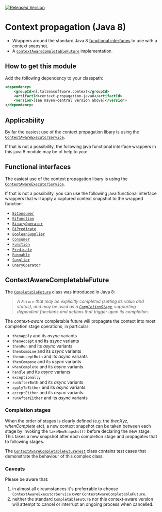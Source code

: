 [![Released Version][maven-img]][maven] 

# Context propagation (Java 8)

- Wrappers around the standard Java 8 [functional interfaces](#functional-interfaces) to use with a context snapshot.
- A [`ContextAwareCompletableFuture`](#contextawarecompletablefuture) implementation.

## How to get this module

Add the following dependency to your classpath:
```xml
<dependency>
    <groupId>nl.talsmasoftware.context</groupId>
    <artifactId>context-propagation-java8</artifactId>
    <version>[see maven-central version above]</version>
</dependency>
```

## Applicability

By far the easiest use of the context propagation libary is using the
[`ContextAwareExecutorService`][ContextAwareExecutorService].

If that is not a possibility, the following java functional interface wrappers
in this java 8 module may be of help to you:

## Functional interfaces

The easiest use of the context propagation libary is using the
[`ContextAwareExecutorService`][ContextAwareExecutorService].

If that is not a possibility, you can use the following java functional interface wrappers
that will apply a captured context snapshot to the wrapped function:

- [`BiConsumer`](https://javadoc.io/page/nl.talsmasoftware.context/context-propagation-java8/latest/nl/talsmasoftware/context/functions/BiConsumerWithContext.html)
- [`BiFunction`](https://javadoc.io/page/nl.talsmasoftware.context/context-propagation-java8/latest/nl/talsmasoftware/context/functions/BiFunctionWithContext.html)
- [`BinaryOperator`](https://javadoc.io/page/nl.talsmasoftware.context/context-propagation-java8/latest/nl/talsmasoftware/context/functions/BinaryOperatorWithContext.html)
- [`BiPredicate`](https://javadoc.io/page/nl.talsmasoftware.context/context-propagation-java8/latest/nl/talsmasoftware/context/functions/BiPredicateWithContext.html)
- [`BooleanSupplier`](https://javadoc.io/page/nl.talsmasoftware.context/context-propagation-java8/latest/nl/talsmasoftware/context/functions/BooleanSupplierWithContext.html)
- [`Consumer`](https://javadoc.io/page/nl.talsmasoftware.context/context-propagation-java8/latest/nl/talsmasoftware/context/functions/ConsumerWithContext.html)
- [`Function`](https://javadoc.io/page/nl.talsmasoftware.context/context-propagation-java8/latest/nl/talsmasoftware/context/functions/FunctionWithContext.html)
- [`Predicate`](https://javadoc.io/page/nl.talsmasoftware.context/context-propagation-java8/latest/nl/talsmasoftware/context/functions/PredicateWithContext.html)
- [`Runnable`](https://javadoc.io/page/nl.talsmasoftware.context/context-propagation-java8/latest/nl/talsmasoftware/context/functions/RunnableWithContext.html)
- [`Supplier`](https://javadoc.io/page/nl.talsmasoftware.context/context-propagation-java8/latest/nl/talsmasoftware/context/functions/SupplierWithContext.html)
- [`UnaryOperator`](https://javadoc.io/page/nl.talsmasoftware.context/context-propagation-java8/latest/nl/talsmasoftware/context/functions/UnaryOperatorWithContext.html)


## ContextAwareCompletableFuture

The [`CompletableFuture`][CompletableFuture] class was introduced in Java 8:
> _A `Future` that may be explicitly completed (setting its value and status),
> and may be used as a [`CompletionStage`][CompletionStage],
> supporting dependent functions and actions that trigger upon its completion._

The _context-aware_ completable future will propagate the context into most completion stage
operations, in particular:
- `thenApply` and its _async_ variants
- `thenAccept` and its _async_ variants
- `thenRun` and its _async_ variants
- `thenCombine` and its _async_ variants
- `thenAcceptBoth` and its _async_ variants
- `thenCompose` and its _async_ variants
- `whenComplete` and its _async_ variants
- `handle` and its _async_ variants
- `exceptionally`
- `runAfterBoth` and its _async_ variants
- `applyToEither` and its _async_ variants
- `acceptEither` and its _async_ variants
- `runAfterEither` and its _async_ variants

### Completion stages
When the order of stages is clearly defined (e.g. the _thenXyz_, _whenComplete_ etc),
a new context snapshot can be taken between each stage by invoking the `takeNewSnapshot()`
before declaring the new stage. This takes a new snapshot after each completion stage and
propagates that to following stages.

The [`ContextAwareCompletableFutureTest`](https://github.com/talsma-ict/context-propagation/blob/develop/context-propagation-java8/src/test/java/nl/talsmasoftware/context/futures/ContextAwareCompletableFutureTest.java) class contains
test cases that demonstrate the behaviour of this complex class.

### Caveats

Please be aware that:
1. in almost all circumstances it's preferrable 
   to choose `ContextAwareExecutorService` over `ContextAwareCompletableFuture`.
2. neither the standard `CompletableFuture` nor this context-aware version
   will attempt to cancel or interrupt an ongoing process when cancelled.

  [maven-img]: https://img.shields.io/maven-central/v/nl.talsmasoftware.context/context-propagation-java8.svg
  [maven]: http://search.maven.org/#search%7Cga%7C1%7Cg%3A%22nl.talsmasoftware.context%22%20AND%20a%3A%22context-propagation-java8%22

  [ContextAwareExecutorService]: https://javadoc.io/page/nl.talsmasoftware.context/context-propagation/latest/nl/talsmasoftware/context/executors/ContextAwareExecutorService.html
  [CompletableFuture]: https://docs.oracle.com/javase/8/docs/api/java/util/concurrent/CompletableFuture.html
  [CompletionStage]: https://docs.oracle.com/javase/8/docs/api/java/util/concurrent/CompletionStage.html
